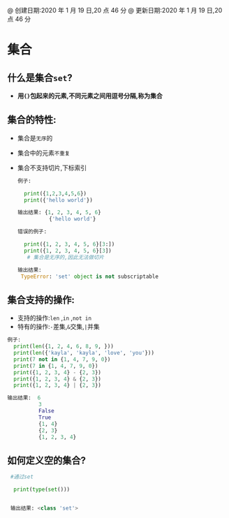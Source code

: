 @ 创建日期:2020 年 1 月 19 日,20 点 46 分
@ 更新日期:2020 年 1 月 19 日,20 点 46 分

# 集合

## 什么是集合`set`?

- **用`{}`包起来的元素,不同元素之间用逗号分隔,称为集合**

## 集合的特性:

- 集合是`无序`的
- 集合中的元素`不重复`
- 集合不支持切片,下标索引

  ```py
  例子:

    print({1,2,3,4,5,6})
    print({'hello world'})

  输出结果: {1, 2, 3, 4, 5, 6}
            {'hello world'}

  ```

  ```py
  错误的例子:

    print({1, 2, 3, 4, 5, 6}[3:])
    print({1, 2, 3, 4, 5, 6}[3])
     # 集合是无序的,因此无法做切片

  输出结果:
   TypeError: 'set' object is not subscriptable

  ```

## 集合支持的操作:

- 支持的操作:`len` ,`in` ,`not in`
- 特有的操作:`-`差集,`&`交集,`|`并集

```py
例子:
  print(len({1, 2, 4, 6, 8, 9, }))
  print(len({'kayla', 'kayla', 'love', 'you'}))
  print(7 not in {1, 4, 7, 9, 0})
  print(7 in {1, 4, 7, 9, 0})
  print({1, 2, 3, 4} - {2, 3})
  print({1, 2, 3, 4} & {2, 3})
  print({1, 2, 3, 4} | {2, 3})

输出结果:  6
          3
          False
          True
          {1, 4}
          {2, 3}
          {1, 2, 3, 4}


```

## 如何定义空的集合?

```py
 #通过set

  print(type(set()))


 输出结果: <class 'set'>
```
